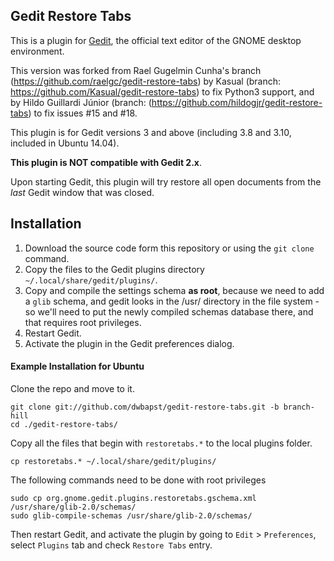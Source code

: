 ## Gedit Restore Tabs

This is a plugin for [Gedit][1], the official text editor of the GNOME desktop
environment. 

This version was forked from Rael Gugelmin Cunha's branch (https://github.com/raelgc/gedit-restore-tabs) by Kasual (branch: https://github.com/Kasual/gedit-restore-tabs) to fix Python3 support, and by Hildo Guillardi Júnior (branch: (https://github.com/hildogjr/gedit-restore-tabs) to fix issues #15 and #18.

This plugin is for Gedit versions 3 and above (including 3.8 and 3.10, included in Ubuntu 14.04).

**This plugin is NOT compatible with Gedit 2.x**.

Upon starting Gedit, this plugin will try restore all open documents from the 
*last* Gedit window that was closed.


## Installation

1. Download the source code form this repository or using the `git clone` command.
2. Copy the files to the Gedit plugins directory `~/.local/share/gedit/plugins/`.
3. Copy and compile the settings schema **as root**, because we need to add a `glib` schema, and gedit looks in the /usr/ directory in the file system - so we'll need to put the newly compiled schemas database there, and that requires root privileges.
4. Restart Gedit.
5. Activate the plugin in the Gedit preferences dialog.

#### Example Installation for Ubuntu

Clone the repo and move to it.

    git clone git://github.com/dwbapst/gedit-restore-tabs.git -b branch-hill
    cd ./gedit-restore-tabs/
    
Copy all the files that begin with `restoretabs.*` to the local plugins folder.
    
    cp restoretabs.* ~/.local/share/gedit/plugins/    
    
The following commands need to be done with root privileges
    
    sudo cp org.gnome.gedit.plugins.restoretabs.gschema.xml /usr/share/glib-2.0/schemas/
    sudo glib-compile-schemas /usr/share/glib-2.0/schemas/
    
Then restart Gedit, and activate the plugin by going to `Edit` > `Preferences`, select `Plugins` tab and check `Restore Tabs` entry.

[1]: http://www.gedit.org



